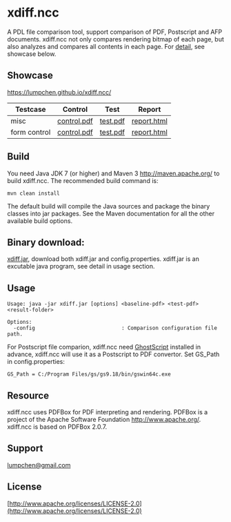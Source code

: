 # xdiff.ncc
A PDL file comparison tool, support comparison of PDF, Postscript and AFP documents. xdiff.ncc not only compares rendering bitmap of each page, but also analyzes and compares all contents in each page. For [detail](https://lumpchen.github.io/xdiff.ncc/), see showcase below.

## Showcase
https://lumpchen.github.io/xdiff.ncc/

Testcase | Control | Test | Report
------------ | ------------- | ------------- | ------------- 
misc | [control.pdf](./src/test/resources/testcases/xdiff/misc/control.pdf) | [test.pdf](./src/test/resources/testcases/xdiff/misc/test.pdf) | [report.html](./src/test/resources/testcases/xdiff/misc/report/report.html)
form control | [control.pdf](./src/test/resources/testcases/xdiff/annot/form_control/control.pdf) | [test.pdf](./src/test/resources/testcases/xdiff/annot/form_control/test.pdf) | [report.html](./src/test/resources/testcases/xdiff/annot/form_control/report/report.html)

Build
-----

You need Java JDK 7 (or higher) and Maven 3 <http://maven.apache.org/> to build xdiff.ncc. The recommended build command is:

    mvn clean install

The default build will compile the Java sources and package the binary classes into jar packages. See the Maven documentation for all the other available build options.

Binary download: 
-----
[xdiff.jar](./dst/), download both xdiff.jar and config.properties. xdiff.jar is an excutable java program, see detail in usage section.

Usage
-----
    Usage: java -jar xdiff.jar [options] <baseline-pdf> <test-pdf> <result-folder>

    Options:
      -config                            : Comparison configuration file path.

For Postscript file comparion, xdiff.ncc need [GhostScript](https://www.ghostscript.com/download/gsdnld.html) installed in advance, xdiff.ncc will use it as a Postscript to PDF convertor. Set GS_Path in config.properties:
    
    GS_Path = C:/Program Files/gs/gs9.18/bin/gswin64c.exe

Resource
-----
xdiff.ncc uses PDFBox for PDF interpreting and rendering. PDFBox is a project of the Apache Software Foundation <http://www.apache.org/>. xdiff.ncc is based on PDFBox 2.0.7.

Support
-----
lumpchen@gmail.com 

License
-----
[http://www.apache.org/licenses/LICENSE-2.0](http://www.apache.org/licenses/LICENSE-2.0)
